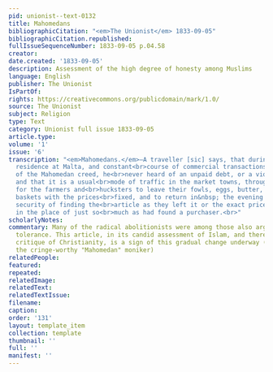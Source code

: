 ```yaml
---
pid: unionist--text-0132
title: Mahomedans
bibliographicCitation: "<em>The Unionist</em> 1833-09-05"
bibliographicCitation.republished: 
fullIssueSequenceNumber: 1833-09-05 p.04.58
creator: 
date.created: '1833-09-05'
description: Assessment of the high degree of honesty among Muslims
language: English
publisher: The Unionist
IsPartOf: 
rights: https://creativecommons.org/publicdomain/mark/1.0/
source: The Unionist
subject: Religion
type: Text
category: Unionist full issue 1833-09-05
article.type: 
volume: '1'
issue: '6'
transcription: "<em>Mahomedans.</em>—A traveller [sic] says, that during his long
  residence at Malta, and constant<br>course of commercial transactions with the professors
  of the Mahomedan creed, he<br>never heard of an unpaid debt, or a violated obligation:
  and that it is a usual<br>mode of traffic in the market towns, throughout Turkey,
  for the farmers and<br>hucksters to leave their fowls, eggs, butter, &amp;c. in
  baskets with the prices<br>fixed, and to return in&nbsp; the evening in perfect
  security of finding the<br>article as they left it or the exact price deposited
  in the place of just so<br>much as had found a purchaser.<br>"
scholarlyNotes: 
commentary: Many of the radical abolitionists were among those also arguing for religious
  tolerance. This article, in its candid assessment of Islam, and therefore its sideways
  critique of Christianity, is a sign of this gradual change underway (and this, despite
  the cringe-worthy "Mahomedan" moniker)
relatedPeople: 
featured: 
repeated: 
relatedImage: 
relatedText: 
relatedTextIssue: 
filename: 
caption: 
order: '131'
layout: template_item
collection: template
thumbnail: ''
full: ''
manifest: ''
---
```

